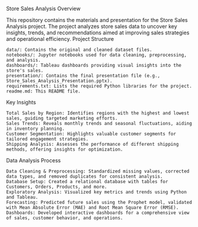 Store Sales Analysis
Overview

This repository contains the materials and presentation for the Store Sales Analysis project. The project analyzes store sales data to uncover key insights, trends, and recommendations aimed at improving sales strategies and operational efficiency.
Project Structure

    data/: Contains the original and cleaned dataset files.
    notebooks/: Jupyter notebooks used for data cleaning, preprocessing, and analysis.
    dashboards/: Tableau dashboards providing visual insights into the store's sales.
    presentation/: Contains the final presentation file (e.g., Store_Sales_Analysis_Presentation.pptx).
    requirements.txt: Lists the required Python libraries for the project.
    readme.md: This README file.

Key Insights

    Total Sales by Region: Identifies regions with the highest and lowest sales, guiding targeted marketing efforts.
    Sales Trends: Reveals monthly trends and seasonal fluctuations, aiding in inventory planning.
    Customer Segmentation: Highlights valuable customer segments for tailored engagement strategies.
    Shipping Analysis: Assesses the performance of different shipping methods, offering insights for optimization.

Data Analysis Process

    Data Cleaning & Preprocessing: Standardized missing values, corrected data types, and removed duplicates for consistent analysis.
    Database Setup: Created a relational database with tables for Customers, Orders, Products, and more.
    Exploratory Analysis: Visualized key metrics and trends using Python and Tableau.
    Forecasting: Predicted future sales using the Prophet model, validated with Mean Absolute Error (MAE) and Root Mean Square Error (RMSE).
    Dashboards: Developed interactive dashboards for a comprehensive view of sales, customer behavior, and operations.

